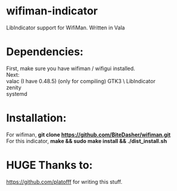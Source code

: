 # wifiman-indicator
LibIndicator support for WifiMan. Written in Vala

# Dependencies:
First, make sure you have wifiman / wifigui installed. \
Next: \
valac (I have 0.48.5) (only for compiling)
GTK3 \ 
LibIndicator \
zenity \
systemd

# Installation:
For wifiman, **git clone https://github.com/BiteDasher/wifiman.git** \
For this indicator, __make && sudo make install && ./dist_install.sh__

# HUGE Thanks to:
https://github.com/platofff for writing this stuff.
